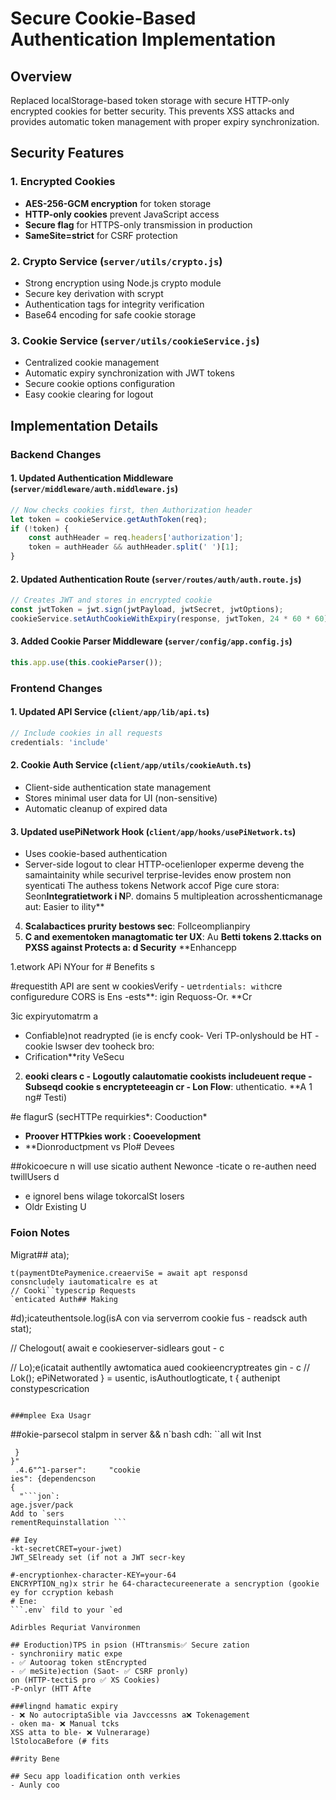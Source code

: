 # Secure Cookie-Based Authentication Implementation

## Overview
Replaced localStorage-based token storage with secure HTTP-only encrypted cookies for better security. This prevents XSS attacks and provides automatic token management with proper expiry synchronization.

## Security Features

### 1. Encrypted Cookies
- **AES-256-GCM encryption** for token storage
- **HTTP-only cookies** prevent JavaScript access
- **Secure flag** for HTTPS-only transmission in production
- **SameSite=strict** for CSRF protection

### 2. Crypto Service (`server/utils/crypto.js`)
- Strong encryption using Node.js crypto module
- Secure key derivation with scrypt
- Authentication tags for integrity verification
- Base64 encoding for safe cookie storage

### 3. Cookie Service (`server/utils/cookieService.js`)
- Centralized cookie management
- Automatic expiry synchronization with JWT tokens
- Secure cookie options configuration
- Easy cookie clearing for logout

## Implementation Details

### Backend Changes

#### 1. Updated Authentication Middleware (`server/middleware/auth.middleware.js`)
```javascript
// Now checks cookies first, then Authorization header
let token = cookieService.getAuthToken(req);
if (!token) {
    const authHeader = req.headers['authorization'];
    token = authHeader && authHeader.split(' ')[1];
}
```

#### 2. Updated Authentication Route (`server/routes/auth/auth.route.js`)
```javascript
// Creates JWT and stores in encrypted cookie
const jwtToken = jwt.sign(jwtPayload, jwtSecret, jwtOptions);
cookieService.setAuthCookieWithExpiry(response, jwtToken, 24 * 60 * 60);
```

#### 3. Added Cookie Parser Middleware (`server/config/app.config.js`)
```javascript
this.app.use(this.cookieParser());
```

### Frontend Changes

#### 1. Updated API Service (`client/app/lib/api.ts`)
```typescript
// Include cookies in all requests
credentials: 'include'
```

#### 2. Cookie Auth Service (`client/app/utils/cookieAuth.ts`)
- Client-side authentication state management
- Stores minimal user data for UI (non-sensitive)
- Automatic cleanup of expired data

#### 3. Updated usePiNetwork Hook (`client/app/hooks/usePiNetwork.ts`)
- Uses cookie-based authentication
- Server-side logout to clear HTTP-oce!ienloper experme deveng the samaintainity while securivel terprise-levides enow prostem non syenticati
The authess tokens
 Network accof Pige cure stora: Seon**Integratietwork i N**P.  domains
5 multipleation acrosshenticmanage aut: Easier to ility**
4. **Scalabactices prurity bestows sec**: Follceomplianpiry
3. **C and exementoken managtomatic ter UX**: Au **Betti tokens
2.ttacks on PXSS against Protects a: d Security** **Enhancepp

1.etwork APi NYour for # Benefits s

#requestith API  are sent w cookiesVerify  - ue`
  trdentials: with `cre configuredure CORS is Ens   -ests**:
igin Requoss-Or. **Cr

3ic expiryutomatrm a
   - Confiable)not readrypted (ie is encfy cook- Veri
   TP-onlyshould be HT - cookie lswser dev tooheck bro:
   - Crification**rity VeSecu

2. **eooki clears c   - Logoutly
calautomatie  cookists includeuent reque  - Subseqd cookie
 s encrypteteeagin cr   - Lon Flow**:
uthenticatio. **A
1
ng# Testi)

#e flagurS (secHTTPe  requirkies*: Cooduction*
- **Proover HTTPkies work : Cooevelopment**
- **Dionroductpment vs Plo# Devees

##okicoecure n will use sicatio authent Newonce
-ticate o re-authen need twillUsers d
- e ignorel bens wilage tokorcalSt losers
- Oldr Existing U
### Foion Notes
Migrat## 
ata);
```
t(paymentDtePaymenice.creaerviSe = await apt responsd
consncludely iautomaticalre es at
// Cooki``typescrip Requests
`enticated Auth## Making
```

#d);icateuthentsole.log(isA
con via serverrom cookie fus - readsck auth stat);

// Chelogout(
await e cookieserver-sidlears gout - c

// Lo);e(icatait authentlly
awtomatica aued cookieencryptreates gin - c
// Lok();
ePiNetworated } = usentic, isAuthoutlogticate, t { authenipt
constypescrication
```e Authent Client-Sids

###mplee Exa Usagr
```

##okie-parsecol stalpm in server && n`bash
cdh:
``all wit
Inst
```
 }
}"
 .4.6"^1-parser":     "cookie
ies": {dependencson
{
  "```jon`:
age.jsver/pack
Add to `sers
rementRequinstallation ```

## Iey
-kt-secretCRET=your-jwet)
JWT_SElready set (if not a JWT secr-key

#-encryptionhex-character-KEY=your-64
ENCRYPTION_ng)x strir he 64-charactecureenerate a sencryption (gookie ey for ccryption kebash
# Ene:
```.env` fild to your `ed

Adirbles Requriat Vanvironmen

## Eroduction)TPS in psion (HTtransmis✅ Secure zation
- synchroniiry matic expe
- ✅ Autoorag token stEncrypted
- ✅ meSite)ection (Saot- ✅ CSRF pronly)
on (HTTP-tectiS pro ✅ XS Cookies)
-P-onlyr (HTT Afte

###lingnd hamatic expiry
- ❌ No autocriptaSible via Javccessns a❌ Tokenagement
- oken ma- ❌ Manual tcks
XSS atta to ble- ❌ Vulnerarage)
lStolocaBefore (# fits

##rity Bene

## Secu app loadification onth verkies
- Aunly coo